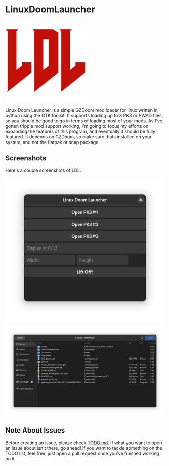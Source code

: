 # LinuxDoomLauncher

![Linux Doom Launcher Logo](/images/ldl.png)

Linux Doom Launcher is a simple GZDoom mod loader for linux written in python using the GTK toolkit. It supports loading up to 3 PK3 or PWAD files, so you should be good to go in terms of loading most of your mods. As I've gotten tripple mod support working, I'm going to focus my efforts on expanding the features of this program, and eventually it should be fully featured. It depends on GZDoom, so make sure thats installed on your system, and not the flatpak or snap package.

## Screenshots
Here's a couple screenshots of LDL.

![Main Screen](/images/Screenshot%20from%202022-08-13%2013-04-55.png)

![File Picker](/images/Screenshot%20from%202022-08-13%2013-10-41.png)

## Note About Issues
Before creating an issue, please check [TODO.md](/TODO.md). If what you want to open an issue about isn't there, go ahead! If you want to tackle something on the TODO list, feel free, just open a pull request once you've finished working on it. 